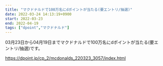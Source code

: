 ```yaml
---
title: "マクドナルドで100万名にdポイントが当たる(要エントリ/抽選)"
date: 2022-03-24 14:13:19+0900
start: 2022-03-23
end: 2022-04-19
tags: ["dpoint","マクドナルド"]
---
```


03月23日から04月19日までマクドナルドで100万名にdポイントが当たる(要エントリ/抽選)です。

https://dpoint.jp/cp_2/mcdonalds_220323_3057/index.html

